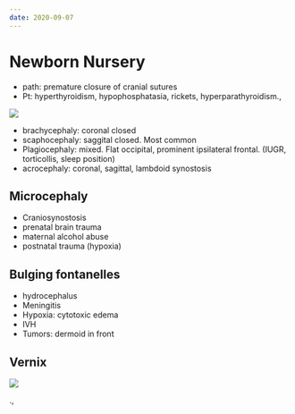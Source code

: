 ```yaml
---
date: 2020-09-07
---
```


# Newborn Nursery

<!-- craniosynostosis path and pt -->

- path: premature closure of cranial sutures
- Pt: hyperthyroidism, hypophosphatasia, rickets, hyperparathyroidism.,

<!-- craniosynostosis types .. -->

![](https://i.imgur.com/stn1FDh.png)

- brachycephaly: coronal closed
- scaphocephaly: saggital closed. Most common
- Plagiocephaly: mixed. Flat occipital, prominent ipsilateral frontal. (IUGR, torticollis, sleep position)
- acrocephaly: coronal, sagittal, lambdoid synostosis

## Microcephaly

<!-- microcephaly causes.. -->

- Craniosynostosis
- prenatal brain trauma
- maternal alcohol abuse
- postnatal trauma (hypoxia)

## Bulging fontanelles

<!-- bulging fontanelles causes.. -->

- hydrocephalus
- Meningitis
- Hypoxia: cytotoxic edema
- IVH
- Tumors: dermoid in front

## Vernix

<!-- newborn vernix is -->

![](https://i.imgur.com/2WKT5iu.png)

.,

